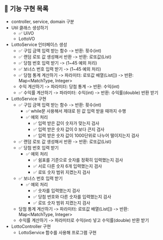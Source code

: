 ## 🚀 기능 구현 목록

- controller, service, domain 구분
- Util 클래스 생성하기
    - ✅ UiVO
    - LottoVO
- LottoService 인터페이스 생성
    - ✅ 구입 금액 입력 받는 함수 -> 반환: 횟수(int)
    - ✅ 랜덤 로또 값 생성해서 반환 -> 반환: 로또값(List<Integer>)
    - ✅ 당첨 번호 입력 받기 -> (1~45 예외 처리)
    - ✅ 보너스 번호 입력 받기 -> (1~45 예외 처리)
    - ✅ 당첨 통계 계산하기 -> 파라미터: 로또값 배열(List<Integer>[]) -> 반환: Map<MatchType, Integer>
    - 수익 계산하기 -> 파라미터: 당첨 통계 -> 반환: 수익(int)
    - ✅ 수익률 계산하기 -> 파라미터: 수익(int) -> 반환: 수익률(double) 반환 받기
- LottoService 구현
    - ✅  구입 금액 입력 받는 함수 -> 반환: 횟수(int)
      - ✅ while문 사용해서 제대로 된 값 입력 받을 때까지 수행
      - ✅ 예외 처리
          - ✅ 입력 받은 값이 숫자가 맞는지 검사
          - ✅ 입력 받은 숫자 값이 0 보다 큰지 검사
          - ✅ 입력 받은 숫자 값이 1000단위로 나누어 떨이지는지 검사
    - ✅ 랜덤 로또 값 생성해서 반환 -> 반환: 로또값(List<Integer>)
    - ✅ 당첨 번호 입력 받기
      - ✅ 예외 처리
        - ✅ 쉼표를 기준으로 숫자를 정확히 입력했는지 검사
        - ✅ 서로 다른 숫자 6개 입력했는지 검사
        - ✅ 로또 숫자 범위 지켰는지 검사
    - ✅ 보너스 번호 입력 받기
      - ✅ 예외 처리
        - ✅ 숫자를 입력했는지 검사
        - ✅ 당첨 번호와 다른 숫자를 입력했는지 검사
        - ✅ 로또 숫자 범위 지켰는지 검사
    - 당첨 통계 계산하기 -> 파라미터: 로또값 배열(List<Integer>[]) -> 반환: Map<MatchType, Integer>
    - 수익률 계산하기 -> 파라미터로 수익(int) 넣고 수익률(double) 반환 받기
- LottoController 구현
    - LottoService 함수를 사용해 프로그램 구현